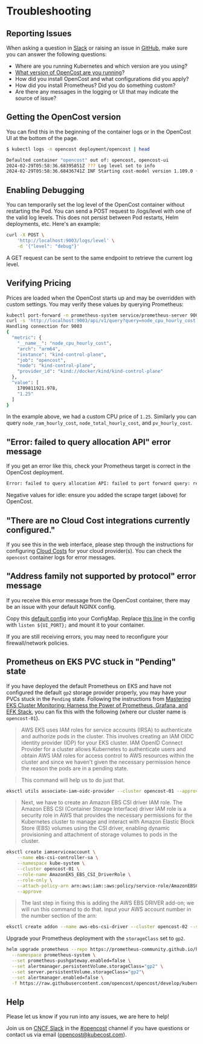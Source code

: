 # Troubleshooting

## Reporting Issues

When asking a question in [Slack](community) or raising an issue in [GitHub](https://github.com/opencost/opencost/issues), make sure you can answer the following questions:
* Where are you running Kubernetes and which version are you using?
* [What version of OpenCost are you running](#getting-the-opencost-version)?
* How did you install OpenCost and what configurations did you apply?
* How did you install Prometheus? Did you do something custom?
* Are there any messages in the logging or UI that may indicate the source of issue?

## Getting the OpenCost version

You can find this in the beginning of the container logs or in the OpenCost UI at the bottom of the page.

```sh
$ kubectl logs -n opencost deployment/opencost | head

Defaulted container "opencost" out of: opencost, opencost-ui
2024-02-29T05:58:36.68395851Z ??? Log level set to info
2024-02-29T05:58:36.68436741Z INF Starting cost-model version 1.109.0 (fa84614)
```

## Enabling Debugging

You can temporarily set the log level of the OpenCost container without restarting the Pod. You can send a POST request to /logs/level with one of the valid log levels. This does not persist between Pod restarts, Helm deployments, etc. Here's an example:

```sh
curl -X POST \
    'http://localhost:9003/logs/level' \
    -d '{"level": "debug"}'
```
A GET request can be sent to the same endpoint to retrieve the current log level.

## Verifying Pricing

Prices are loaded when the OpenCost starts up and may be overridden with custom settings. You may verify these values by querying Prometheus:

```sh
kubectl port-forward -n prometheus-system service/prometheus-server 9003:80
curl -s 'http://localhost:9003/api/v1/query?query=node_cpu_hourly_cost' | jq '.data.result[0]'
Handling connection for 9003
{
  "metric": {
    "__name__": "node_cpu_hourly_cost",
    "arch": "arm64",
    "instance": "kind-control-plane",
    "job": "opencost",
    "node": "kind-control-plane",
    "provider_id": "kind://docker/kind/kind-control-plane"
  },
  "value": [
    1709811921.978,
    "1.25"
  ]
}
```

In the example above, we had a custom CPU price of `1.25`. Similarly you can query `node_ram_hourly_cost`, `node_total_hourly_cost`, and `pv_hourly_cost`.

## "Error: failed to query allocation API" error message

If you get an error like this, check your Prometheus target is correct in the OpenCost deployment.

```bash
Error: failed to query allocation API: failed to port forward query: received non-200 status code 500 and data: {"code":500,"status":"","data":null,"message":"Error: error computing allocation for ...
```

Negative values for idle: ensure you added the scrape target (above) for OpenCost.

## "There are no Cloud Cost integrations currently configured."

If you see this in the web interface, please step through the instructions for configuring [Cloud Costs](configuration/#cloud-costs) for your cloud provider(s). You can check the `opencost` container logs for error messages.

## "Address family not supported by protocol" error message

If you receive this error message from the OpenCost container, there may be an issue with your default NGINX config.

Copy this [default config](https://github.com/opencost/opencost/blob/develop/ui/default.nginx.conf.template) into your ConfigMap. Replace [this line](https://github.com/opencost/opencost/blob/develop/ui/default.nginx.conf.template#L62) in the config with `listen ${UI_PORT};` and mount it to your container.

If you are still receiving errors, you may need to reconfigure your firewall/network policies.

## Prometheus on EKS PVC stuck in "Pending" state

If you have deployed the default Prometheus on EKS and have not configured the default `gp2` storage provider properly, you may have your PVCs stuck in the `Pending` state. Following the instructions from [Mastering EKS Cluster Monitoring: Harness the Power of Prometheus, Grafana, and EFK Stack](https://blog.devops.dev/mastering-eks-cluster-monitoring-harness-the-power-of-prometheus-grafana-and-efk-stack-98372f5822ce), you can fix this with the following (where our cluster name is `opencost-01`).

> AWS EKS uses IAM roles for service accounts (IRSA) to authenticate and authorize pods in the cluster. This involves creating an IAM OIDC identity provider (IDP) for your EKS cluster. IAM OpenID Connect Provider for a cluster allows Kubernetes to authenticate users and obtain AWS IAM roles for access control to AWS resources within the cluster and since we haven't given the necessary permission hence the reason the pods are in a pending state.

> This command will help us to do just that.

```sh
eksctl utils associate-iam-oidc-provider --cluster opencost-01 --approve
```

> Next, we have to create an Amazon EBS CSI driver IAM role. The Amazon EBS CSI (Container Storage Interface) driver IAM role is a security role in AWS that provides the necessary permissions for the Kubernetes cluster to manage and interact with Amazon Elastic Block Store (EBS) volumes using the CSI driver, enabling dynamic provisioning and attachment of storage volumes to pods in the cluster.

```sh
eksctl create iamserviceaccount \
    --name ebs-csi-controller-sa \
    --namespace kube-system \
    --cluster opencost-01 \
    --role-name AmazonEKS_EBS_CSI_DriverRole \
    --role-only \
    --attach-policy-arn arn:aws:iam::aws:policy/service-role/AmazonEBSCSIDriverPolicy \
    --approve
```

> The last step in fixing this is adding the AWS EBS DRIVER add-on; we will run this command to do that. Input your AWS account number in the number section of the arn:

```sh
eksctl create addon --name aws-ebs-csi-driver --cluster opencost-02 --service-account-role-arn arn:aws:iam::111111111112:role/AmazonEKS_EBS_CSI_DriverRole --force
```

Upgrade your Prometheus deployment with the `storageClass` set to `gp2`.

```sh
helm upgrade prometheus --repo https://prometheus-community.github.io/helm-charts prometheus \
  --namespace prometheus-system \
  --set prometheus-pushgateway.enabled=false \
  --set alertmanager.persistentVolume.storageClass="gp2" \
  --set server.persistentVolume.storageClass="gp2"\
  --set alertmanager.enabled=false \
  -f https://raw.githubusercontent.com/opencost/opencost/develop/kubernetes/prometheus/extraScrapeConfigs.yaml
```

## Help

Please let us know if you run into any issues, we are here to help!

Join us on [CNCF Slack](https://slack.cncf.io/) in the [#opencost](https://cloud-native.slack.com/archives/C03D56FPD4G) channel if you have questions or contact us via email (<opencost@kubecost.com>).
